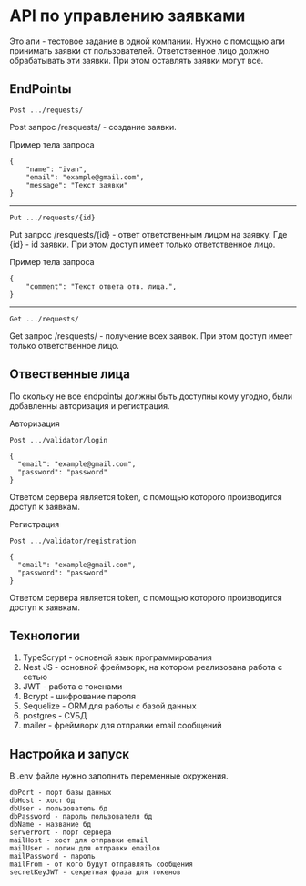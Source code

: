# API по управлению заявками

Это апи - тестовое задание в одной компании. Нужно с помощью апи принимать заявки от пользователей. Ответственное лицо должно обрабатывать эти заявки. При этом оставлять заявки могут все.  

## EndPointы

```
Post .../requests/
```
Post запрос /resquests/ - создание заявки. 

Пример тела запроса

```
{
    "name": "ivan",
    "email": "example@gmail.com",
    "message": "Текст заявки"
}
```
---
```
Put .../requests/{id}
```
Put запрос /resquests/{id} - ответ ответственным лицом на заявку. Где {id} - id заявки. При этом доступ имеет только ответственное лицо. 

Пример тела запроса

```
{
    "comment": "Текст ответа отв. лица.",
}
```
---
```
Get .../requests/
```
Get запрос /resquests/ - получение всех заявок. При этом доступ имеет только ответственное лицо. 

## Отвественные лица

По скольку не все endpointы должны быть доступны кому угодно, были добавленны авторизация и регистрация.

Авторизация
```
Post .../validator/login

{
  "email": "example@gmail.com",
  "password": "password"
}
```
Ответом сервера является token, с помощью которого производится доступ к заявкам.


Регистрация
```
Post .../validator/registration

{
  "email": "example@gmail.com",
  "password": "password"
}
```
Ответом сервера является token, с помощью которого производится доступ к заявкам.

## Технологии

1) TypeScrypt - основной язык программирования
2) Nest JS - основной фреймворк, на котором реализована работа с сетью
3) JWT - работа с токенами
4) Bcrypt - шифрование пароля
5) Sequelize - ORM для работы с базой данных
6) postgres - СУБД
7) mailer - фреймворк для отправки email сообщений


## Настройка и запуск

В .env файле нужно заполнить переменные окружения.
```
dbPort - порт базы данных
dbHost - хост бд
dbUser - пользователь бд
dbPassword - пароль пользователя бд
dbName - название бд
serverPort - порт сервера
mailHost - хост для отправки email
mailUser - логин для отправки emailов
mailPassword - пароль
mailFrom - от кого будут отправлять сообщения
secretKeyJWT - секретная фраза для токенов
```